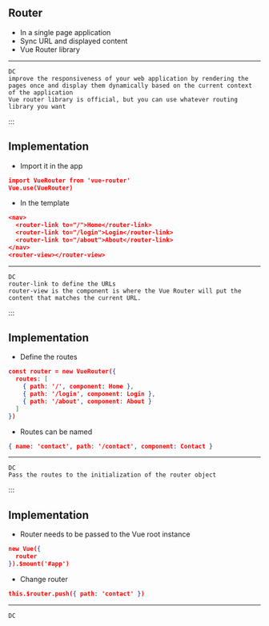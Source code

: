 ## Router
- In a single page application
- Sync URL and displayed content
- Vue Router library

***
	DC
	improve the responsiveness of your web application by rendering the pages once and display them dynamically based on the current context of the application
	Vue router library is official, but you can use whatever routing library you want
	
	
:::


## Implementation 
- Import it in the app
``` json
import VueRouter from 'vue-router'
Vue.use(VueRouter)
```
- In the template
``` json
<nav>
  <router-link to="/">Home</router-link>
  <router-link to="/login">Login</router-link>
  <router-link to="/about">About</router-link>
</nav>
<router-view></router-view>
```

***
	DC
	router-link to define the URLs
	router-view is the component is where the Vue Router will put the content that matches the current URL.
		
	
:::
## Implementation 
- Define the routes
``` json
const router = new VueRouter({
  routes: [
    { path: '/', component: Home },
    { path: '/login', component: Login },
    { path: '/about', component: About }
  ]
})
```
- Routes can be named
``` json
{ name: 'contact', path: '/contact', component: Contact }
```

***
	DC
	Pass the routes to the initialization of the router object		
	
	
:::
## Implementation 
- Router needs to be passed to the Vue root instance
``` json
new Vue({
  router
}).$mount('#app')
```
- Change router
``` json
this.$router.push({ path: 'contact' })
```
***
	DC
	